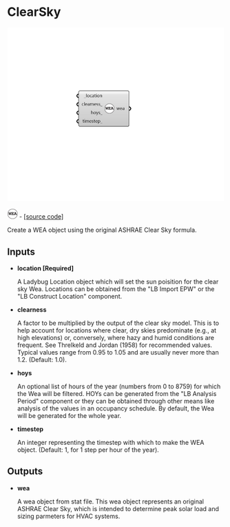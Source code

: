 # ClearSky

![](../../.gitbook/assets/ClearSky.png)

![](../../.gitbook/assets/ClearSky%20%281%29.png) - [\[source code\]](https://github.com/ladybug-tools/honeybee-grasshopper-radiance/blob/master/honeybee_grasshopper_radiance/src//HB%20ClearSky.py)

Create a WEA object using the original ASHRAE Clear Sky formula.

## Inputs

* **location \[Required\]**

  A Ladybug Location object which will set the sun poisition for the clear sky Wea. Locations can be obtained from the "LB Import EPW" or the "LB Construct Location" component. 

* **clearness**

  A factor to be multiplied by the output of the clear sky model. This is to help account for locations where clear, dry skies predominate \(e.g., at high elevations\) or, conversely, where hazy and humid conditions are frequent. See Threlkeld and Jordan \(1958\) for recommended values. Typical values range from 0.95 to 1.05 and are usually never more than 1.2. \(Default: 1.0\). 

* **hoys**

  An optional list of hours of the year \(numbers from 0 to 8759\) for which the Wea will be filtered. HOYs can be generated from the "LB Analysis Period" component or they can be obtained through other means like analysis of the values in an occupancy schedule. By default, the Wea will be generated for the whole year. 

* **timestep**

  An integer representing the timestep with which to make the WEA object. \(Default: 1, for 1 step per hour of the year\). 

## Outputs

* **wea**

  A wea object from stat file. This wea object represents an original  ASHRAE Clear Sky, which is intended to determine peak solar load and sizing parmeters for HVAC systems. 


